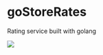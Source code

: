 # goStoreRates
Rating service built with golang

</a>
<a href="https://github.com/Uchencho">
  <img align="center" src="https://github-readme-stats.vercel.app/api/top-langs/?username=Uchencho&theme=dark&langs_count=8&hide=javascript,html,css,erlang" />
</a>
<a herf="https://visitor-badge.glitch.me/badge?page_id=https://github.com/Uchencho"></a>
